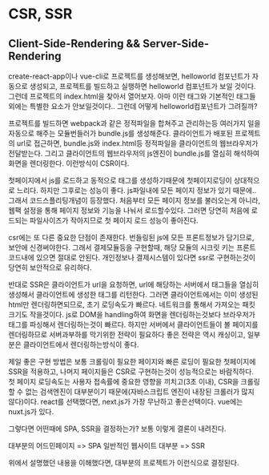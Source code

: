 # CSR, SSR

## Client-Side-Rendering && Server-Side-Rendering

create-react-app이나 vue-cli로 프로젝트를 생성해보면, helloworld 컴포넌트가 자동으로 생성되고, 프로젝트를 빌드하고 실행하면 helloworld 컴포넌트가 보일 것이다. 그런데 프로젝트의 index.html을 찾아서 열어보자. 아마  이런 태그와 기본적인 태그들외에는 특별한 요소가 안보일것이다.. 그런데 어떻게 helloworld컴포넌트가 그려질까?

프로젝트를 빌드하면 webpack과 같은 정적파일을 합쳐주고 관리하는등 여러가지 일을 자동으로 해주는 모듈번들러가 bundle.js를 생성해준다. 클라이언트가 배포된 프로젝트의 url로 접근하면, bundle.js와 index.html등 정적파일을 클라이언트의 웹브라우저가 전달받는다. 그리고 클라이언트의 웹브라우저의 js엔진이 bundle.js를 열심히 해석하여 화면을 렌더링한다. 이런방식이 CSR이다.

첫페이지에서 js를 로드하고 동적으로 태그를 생성하기때문에 첫페이지로딩이 상대적으로 느리다. 하지만 그후로는 성능이 좋다. js파일내에 모든 페이지 정보가 있기 때문에.. 그래서 코드스플리팅개념이 등장했다. 처음부터 모든 페이지 정보를 불러오는게 아니라, 웹팩 설정을 통해 페이지 정보와 기능을 나눠서 로드할수있다. 그러면 당연히 처음에 로드되는 파일사이즈가 작아지므로 첫 페이지 로드 성능이 좋아진다.

csr에는 또 다른 중요한 단점이 존재한다. 번들링된 js에 모든 프론트정보가 담기므로, 보안에 신경써야한다. 그래서 결제모듈등을 구현할때, 해당 모듈의 시크릿 키는 프론트코드내에 있으면 절대로 안된다. 개인정보나 결제시스템이 있다면 ssr로 구현하는것이 당연히 보안적으로 유리하다.

반대로 SSR은 클라이언트가 url을 요청하면, url에 해당하는 서버에서 태그들을 열심히 생성해서 클라이언트에 생성한 태그를 리턴한다. 그러면 클라이언트에서는 이미 생성된 html만 렌더링하면되므로, 초기 로딩속도가 빠르다. 네트워크를 통해서 가져오는 패킷크기도 작을것이다. js로 DOM을 handling하여 화면을 렌더링하는것보다 브라우저가 태그를 파싱해서 렌더링하는것이 빠르다. 하지만 서버에서 클라이언트들이 볼 페이지를 렌더링하므로 서버과부하를 막기위한 전략이 필요하다 좋은 전략은 역시 캐싱이고, 일부분은 클라이언트에서 렌더링하는방식이 좋다.

제일 좋은 구현 방법은 보통 크롤링이 필요한 페이지와 빠른 로딩이 필요한 첫페이지에 SSR을 적용하고, 나머지 페이지들은 CSR로 구현하는것이 성능적으로는 바람직하다. 첫 페이지 로딩속도는 사용자 접속률에 중요한 영향을 끼치고\(3초 이내\), CSR을 크롤링 할 수 없는 검색엔진이 대부분이기 때문에\(자바스크립트 엔진이 내장된 크롤러가 많지않다\)이다. react를 선택했다면, next.js가 가장 무난하고 좋은선택이다. vue에는 nuxt.js가 있다.

그렇다면 어떤때에 SPA, SSR을 결정하는가? 보통 이렇게 결론이 내려진다.

대부분의 어드민페이지 =&gt; SPA 일반적인 웹사이트 대부분 =&gt; SSR

위에서 설명했던 내용을 이해했다면, 대부분의 프로젝트가 이런식으로 결정된다.

